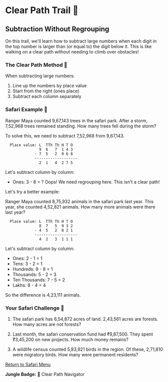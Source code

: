 # Clear Path Trail 🌿

## Subtraction Without Regrouping

On this trail, we'll learn how to subtract large numbers when each digit in the top number is larger than (or equal to) the digit below it. This is like walking on a clear path without needing to climb over obstacles!

### The Clear Path Method 🐘

When subtracting large numbers:
1. Line up the numbers by place value
2. Start from the right (ones place)
3. Subtract each column separately

### Safari Example 🦓

Ranger Maya counted 9,67,143 trees in the safari park. After a storm, 7,52,968 trees remained standing. How many trees fell during the storm?

To solve this, we need to subtract 7,52,968 from 9,67,143.

```
  Place value: L  TTh Th H T O
               9  6   7  1 4 3
             - 7  5   2  9 6 8
             -------------------
               2  1   4  2 7 5
```

Let's subtract column by column:
- Ones: 3 - 8 = ? Oops! We need regrouping here. This isn't a clear path!

Let's try a better example:

Ranger Maya counted 8,75,932 animals in the safari park last year. This year, she counted 4,52,821 animals. How many more animals were there last year?

```
  Place value: L  TTh Th H T O
               8  7   5  9 3 2
             - 4  5   2  8 2 1
             -------------------
               4  2   3  1 1 1
```

Let's subtract column by column:
- Ones: 2 - 1 = 1
- Tens: 3 - 2 = 1
- Hundreds: 9 - 8 = 1
- Thousands: 5 - 2 = 3
- Ten Thousands: 7 - 5 = 2
- Lakhs: 8 - 4 = 4

So the difference is 4,23,111 animals.

### Your Safari Challenge 🦏

1. The safari park has 6,54,872 acres of land. 2,43,561 acres are forests. How many acres are not forests?

2. Last month, the safari conservation fund had ₹9,87,500. They spent ₹3,45,200 on new projects. How much money remains?

3. A wildlife census counted 5,83,921 birds in the region. Of these, 2,71,810 were migratory birds. How many were permanent residents?

[Return to Safari Menu](./Subtraction_Safari_Menu.md)

**Jungle Badge:** 🥈 Clear Path Navigator
